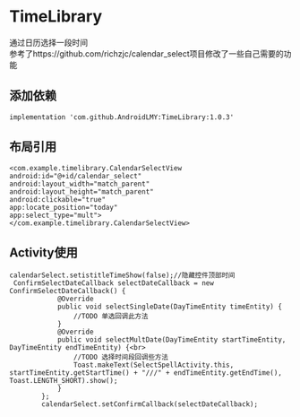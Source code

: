 # TimeLibrary
通过日历选择一段时间<br>
参考了https://github.com/richzjc/calendar_select项目修改了一些自己需要的功能
## 添加依赖
    implementation 'com.github.AndroidLMY:TimeLibrary:1.0.3'
## 布局引用
```
<com.example.timelibrary.CalendarSelectView
android:id="@+id/calendar_select"
android:layout_width="match_parent"
android:layout_height="match_parent"
android:clickable="true"
app:locate_position="today"
app:select_type="mult">
</com.example.timelibrary.CalendarSelectView>

```

## Activity使用
```
calendarSelect.setistitleTimeShow(false);//隐藏控件顶部时间
 ConfirmSelectDateCallback selectDateCallback = new ConfirmSelectDateCallback() {
            @Override
            public void selectSingleDate(DayTimeEntity timeEntity) {
                //TODO 单选回调此方法
            }
            @Override
            public void selectMultDate(DayTimeEntity startTimeEntity, DayTimeEntity endTimeEntity) {<br>
                //TODO 选择时间段回调些方法
                Toast.makeText(SelectSpellActivity.this, startTimeEntity.getStartTime() + "///" + endTimeEntity.getEndTime(), Toast.LENGTH_SHORT).show();
            }
        };
        calendarSelect.setConfirmCallback(selectDateCallback);

```
 
